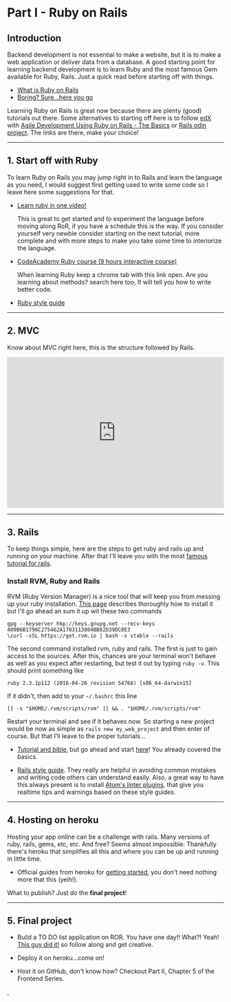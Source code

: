 # Part I - Ruby on Rails

## Introduction

Backend development is not essential to make a website, but it is to make a web application or deliver data from a database. A good starting point for learning backend development is to learn Ruby and the most famous Gem available for Ruby, Rails. Just a quick read before starting off with things.

- [What is Ruby on Rails](http://railsapps.github.io/what-is-ruby-rails.html)
- [Boring? Sure...here you go](http://skillcrush.com/2015/01/29/13-ruby-rails/)

Learning Ruby on Rails is great now because there are plenty (good) tutorials out there. Some alternatives to starting off here is to follow [edX](https://www.edx.org/) with [Agile Development Using Ruby on Rails - The Basics](https://www.edx.org/course/agile-development-using-ruby-rails-uc-berkeleyx-cs169-1x) or [Rails odin project](http://www.theodinproject.com/ruby-on-rails). The links are there, make your choice!

---

## 1. Start off with Ruby

To learn Ruby on Rails you may jump right in to Rails and learn the language as you need, I would suggest first getting used to write some code so I leave here some suggestions for that.

- [Learn ruby in one vídeo!](https://youtu.be/Dji9ALCgfpM)

  This is great to get started and to experiment the language before moving along RoR, if you have a schedule this is the way. If you consider yourself very newbie consider starting on the next tutorial, more complete and with more steps to make you take some time to interiorize the language.

- [CodeAcademy Ruby course (9 hours interactive course)](https://www.codecademy.com/learn/ruby)

  When learning Ruby keep a chrome tab with this link open. Are you learning about methods? search here too, It will tell you how to write better code.

- [Ruby style guide](https://github.com/bbatsov/ruby-style-guide)

---

## 2. MVC

Know about MVC right here, this is the structure followed by Rails.

<iframe width="100%" height="350px" src="https://www.youtube.com/embed/LiBdzE_DJn4" frameborder="0" allowfullscreen></iframe>

---

## 3. Rails

To keep things simple, here are the steps to get ruby and rails up and running on your machine. After that I'll leave you with the most [famous tutorial for rails](http://guides.rubyonrails.org/).

### Install RVM, Ruby and Rails

RVM (Ruby Version Manager) is a nice tool that will keep you from messing up your ruby installation. [This page](https://rvm.io/rvm/install) describes thoroughly how to install it but I'll go ahead an sum it up wit these two commands

    gpg --keyserver hkp://keys.gnupg.net --recv-keys 409B6B1796C275462A1703113804BB82D39DC0E3
    \curl -sSL https://get.rvm.io | bash -s stable --rails

The second command installed rvm, ruby and rails. The first is just to gain access to the sources. After this, chances are your terminal won't behave as well as you expect after restarting, but test it out by typing `ruby -v`. This should print something like

    ruby 2.3.1p112 (2016-04-26 revision 54768) [x86_64-darwin15]

If it didn't, then add to your `~/.bashrc` this line

    [[ -s "$HOME/.rvm/scripts/rvm" ]] && . "$HOME/.rvm/scripts/rvm"

Restart your terminal and see if it behaves now. So starting a new project would be now as simple as `rails new my_web_project` and then enter of course. But that I'll leave to the proper tutorials...

- [Tutorial and bible](http://guides.rubyonrails.org/), but go ahead and start [here](http://guides.rubyonrails.org/getting_started.html#creating-a-new-rails-project)! You already covered the basics.

- [Rails style guide](https://github.com/bbatsov/rails-style-guide). They really are helpful in avoiding common mistakes and writing code others can understand easily. Also, a great way to have this always present is to install [Atom's linter plugins](https://github.com/AtomLinter/linter-rubocop), that give you realtime tips and warnings based on these style guides.


---

## 4. Hosting on heroku

Hosting your app online can be a challenge with rails. Many versions of ruby, rails, gems, etc, etc. And free? Seems almost impossible. Thankfully there's heroku that simplifies all this and where you can be up and running in little time.

- Official guides from heroku for [getting started](https://devcenter.heroku.com/articles/getting-started-with-rails4), you don't need nothing more that this (yeih!).

What to publish? Just do the **final project**!

---

## 5. Final project

- Build a TO DO list application on ROR. You have one day!! What?! Yeah! [This guy did it!](https://www.youtube.com/watch?v=fd1Vn-Wvy2w) so follow along and get creative.

- Deploy it on heroku...come on!

- Host it on GitHub, don't know how? Checkout Part II, Chapter 5 of the Frontend Series.

<a href="/docs/img/todo.png" class="img-preview" style="background-image: url(/docs/img/todo.png)">&nbsp;</a>
